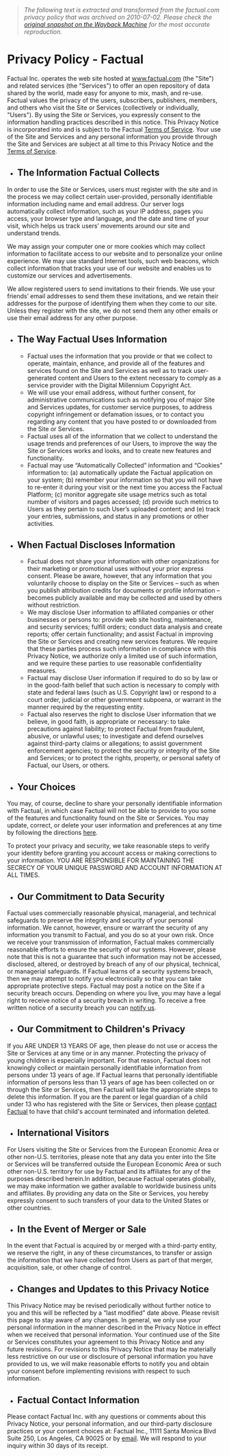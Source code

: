 > *The following text is extracted and transformed from the factual.com privacy policy that was archived on 2010-07-02. Please check the [original snapshot on the Wayback Machine](https://web.archive.org/web/20100702001420id_/http%3A//www.factual.com/privacy) for the most accurate reproduction.*

# Privacy Policy - Factual

Factual Inc. operates the web site hosted at www.factual.com (the "Site") and related services (the "Services") to offer an open repository of data shared by the world, made easy for anyone to mix, mash, and re-use. Factual values the privacy of the users, subscribers, publishers, members, and others who visit the Site or Services (collectively or individually, "Users"). By using the Site or Services, you expressly consent to the information handling practices described in this notice. This Privacy Notice is incorporated into and is subject to the Factual [Terms of Service](https://web.archive.org/tos). Your use of the Site and Services and any personal information you provide through the Site and Services are subject at all time to this Privacy Notice and the [Terms of Service](https://web.archive.org/tos). 

* ## The Information Factual Collects

In order to use the Site or Services, users must register with the site and in the process we may collect certain user-provided, personally identifiable information including name and email address. Our server logs automatically collect information, such as your IP address, pages you access, your browser type and language, and the date and time of your visit, which helps us track users’ movements around our site and understand trends. 

We may assign your computer one or more cookies which may collect information to facilitate access to our website and to personalize your online experience. We may use standard Internet tools, such web beacons, which collect information that tracks your use of our website and enables us to customize our services and advertisements. 

We allow registered users to send invitations to their friends. We use your friends’ email addresses to send them these invitations, and we retain their addresses for the purpose of identifying them when they come to our site. Unless they register with the site, we do not send them any other emails or use their email address for any other purpose. 

* ## The Way Factual Uses Information

  * Factual uses the information that you provide or that we collect to operate, maintain, enhance, and provide all of the features and services found on the Site and Services as well as to track user-generated content and Users to the extent necessary to comply as a service provider with the Digital Millennium Copyright Act. 
  * We will use your email address, without further consent, for administrative communications such as notifying you of major Site and Services updates, for customer service purposes, to address copyright infringement or defamation issues, or to contact you regarding any content that you have posted to or downloaded from the Site or Services. 
  * Factual uses all of the information that we collect to understand the usage trends and preferences of our Users, to improve the way the Site or Services works and looks, and to create new features and functionality. 
  * Factual may use “Automatically Collected” information and “Cookies” information to: (a) automatically update the Factual application on your system; (b) remember your information so that you will not have to re-enter it during your visit or the next time you access the Factual Platform; (c) monitor aggregate site usage metrics such as total number of visitors and pages accessed; (d) provide such metrics to Users as they pertain to such User’s uploaded content; and (e) track your entries, submissions, and status in any promotions or other activities. 


* ## When Factual Discloses Information

  * Factual does not share your information with other organizations for their marketing or promotional uses without your prior express consent. Please be aware, however, that any information that you voluntarily choose to display on the Site or Services – such as when you publish attribution credits for documents or profile information – becomes publicly available and may be collected and used by others without restriction. 
  * We may disclose User information to affiliated companies or other businesses or persons to: provide web site hosting, maintenance, and security services; fulfill orders; conduct data analysis and create reports; offer certain functionality; and assist Factual in improving the Site or Services and creating new services features. We require that these parties process such information in compliance with this Privacy Notice, we authorize only a limited use of such information, and we require these parties to use reasonable confidentiality measures. 
  * Factual may disclose User information if required to do so by law or in the good-faith belief that such action is necessary to comply with state and federal laws (such as U.S. Copyright law) or respond to a court order, judicial or other government subpoena, or warrant in the manner required by the requesting entity. 
  * Factual also reserves the right to disclose User information that we believe, in good faith, is appropriate or necessary: to take precautions against liability; to protect Factual from fraudulent, abusive, or unlawful uses; to investigate and defend ourselves against third-party claims or allegations; to assist government enforcement agencies; to protect the security or integrity of the Site and Services; or to protect the rights, property, or personal safety of Factual, our Users, or others. 


* ## Your Choices

You may, of course, decline to share your personally identifiable information with Factual, in which case Factual will not be able to provide to you some of the features and functionality found on the Site or Services. You may update, correct, or delete your user information and preferences at any time by following the directions [here](https://web.archive.org/account/settings). 

To protect your privacy and security, we take reasonable steps to verify your identity before granting you account access or making corrections to your information. YOU ARE RESPONSIBLE FOR MAINTAINING THE SECRECY OF YOUR UNIQUE PASSWORD AND ACCOUNT INFORMATION AT ALL TIMES. 

* ## Our Commitment to Data Security

Factual uses commercially reasonable physical, managerial, and technical safeguards to preserve the integrity and security of your personal information. We cannot, however, ensure or warrant the security of any information you transmit to Factual, and you do so at your own risk. Once we receive your transmission of information, Factual makes commercially reasonable efforts to ensure the security of our systems. However, please note that this is not a guarantee that such information may not be accessed, disclosed, altered, or destroyed by breach of any of our physical, technical, or managerial safeguards. If Factual learns of a security systems breach, then we may attempt to notify you electronically so that you can take appropriate protective steps. Factual may post a notice on the Site if a security breach occurs. Depending on where you live, you may have a legal right to receive notice of a security breach in writing. To receive a free written notice of a security breach you can [notify us](https://web.archive.org/contact?subject=copyright). 

* ## Our Commitment to Children's Privacy

If you ARE UNDER 13 YEARS OF age, then please do not use or access the Site or Services at any time or in any manner. Protecting the privacy of young children is especially important. For that reason, Factual does not knowingly collect or maintain personally identifiable information from persons under 13 years of age. If Factual learns that personally identifiable information of persons less than 13 years of age has been collected on or through the Site or Services, then Factual will take the appropriate steps to delete this information. If you are the parent or legal guardian of a child under 13 who has registered with the Site or Services, then please [contact Factual](https://web.archive.org/contact?subject=copyright) to have that child's account terminated and information deleted. 

* ## International Visitors

For Users visiting the Site or Services from the European Economic Area or other non-U.S. territories, please note that any data you enter into the Site or Services will be transferred outside the European Economic Area or such other non-U.S. territory for use by Factual and its affiliates for any of the purposes described herein.In addition, because Factual operates globally, we may make information we gather available to worldwide business units and affiliates. By providing any data on the Site or Services, you hereby expressly consent to such transfers of your data to the United States or other countries. 

* ## In the Event of Merger or Sale

In the event that Factual is acquired by or merged with a third-party entity, we reserve the right, in any of these circumstances, to transfer or assign the information that we have collected from Users as part of that merger, acquisition, sale, or other change of control. 

* ## Changes and Updates to this Privacy Notice

This Privacy Notice may be revised periodically without further notice to you and this will be reflected by a “last modified” date above. Please revisit this page to stay aware of any changes. In general, we only use your personal information in the manner described in the Privacy Notice in effect when we received that personal information. Your continued use of the Site or Services constitutes your agreement to this Privacy Notice and any future revisions. For revisions to this Privacy Notice that may be materially less restrictive on our use or disclosure of personal information you have provided to us, we will make reasonable efforts to notify you and obtain your consent before implementing revisions with respect to such information. 

* ## Factual Contact Information

Please contact Factual Inc. with any questions or comments about this Privacy Notice, your personal information, and our third-party disclosure practices or your consent choices at: Factual Inc., 11111 Santa Monica Blvd Suite 250, Los Angeles, CA 90025 or by [email](https://web.archive.org/contact?subject=copyright). We will respond to your inquiry within 30 days of its receipt. 
